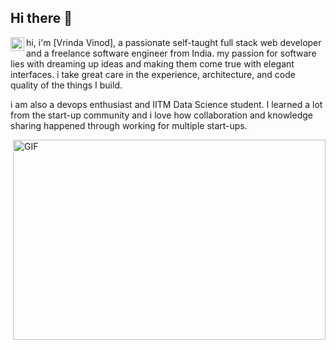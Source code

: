 ## Hi there :wave: <a href="https://www.linkedin.com/in/vrinda-vinod/">
  <img align="left" alt="Vrinda's LinkedIN" width="22px" src="https://raw.githubusercontent.com/peterthehan/peterthehan/master/assets/linkedin.svg" />
</a>

hi, i'm [Vrinda Vinod], a passionate self-taught full stack web developer and a freelance software engineer from India. my passion for software lies with dreaming up ideas and making them come true with elegant interfaces. i take great care in the experience, architecture, and code quality of the things I build.

i am also a devops enthusiast and IITM Data Science student. I learned a lot from the start-up community and i love how collaboration and knowledge sharing happened through working for multiple start-ups.

  <img align="right" alt="GIF" src="https://github.com/abhisheknaiidu/abhisheknaiidu/blob/master/code.gif?raw=true" width="500" height="320" />


